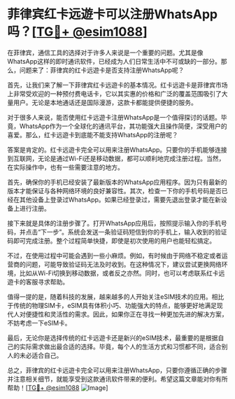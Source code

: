 # 菲律宾红卡远遊卡可以注册WhatsApp吗？[[TG💪+ @esim1088](https://t.me/s/esim1088)]

在菲律宾，通信工具的选择对于许多人来说是一个重要的问题。尤其是像WhatsApp这样的即时通讯软件，已经成为人们日常生活中不可或缺的一部分。那么，问题来了：菲律宾的红卡远遊卡是否支持注册WhatsApp呢？

首先，让我们来了解一下菲律宾红卡远遊卡的基本情况。红卡远遊卡是菲律宾市场上非常受欢迎的一种预付费电话卡，它以其实惠的价格和广泛的覆盖范围吸引了大量用户。无论是本地通话还是国际漫游，这款卡都能提供便捷的服务。

对于很多人来说，能否使用红卡远遊卡注册WhatsApp是一个值得探讨的话题。毕竟，WhatsApp作为一个全球化的通讯平台，其功能强大且操作简便，深受用户的喜爱。那么，红卡远遊卡到底能不能支持WhatsApp的注册呢？

答案是肯定的。红卡远遊卡完全可以用来注册WhatsApp。只要你的手机能够连接到互联网，无论是通过Wi-Fi还是移动数据，都可以顺利地完成注册过程。当然，在实际操作中，也有一些需要注意的地方。

首先，确保你的手机已经安装了最新版本的WhatsApp应用程序。因为只有最新的版本才能保证与各种网络环境的良好兼容性。其次，检查一下你的手机号码是否已经在其他设备上登录过WhatsApp。如果已经登录过，需要先退出登录才能在新设备上进行注册。

接下来就是具体的注册步骤了。打开WhatsApp应用后，按照提示输入你的手机号码，并点击“下一步”。系统会发送一条验证码短信到你的手机上，输入收到的验证码即可完成注册。整个过程简单快捷，即使是初次使用的用户也能轻松搞定。

不过，在使用过程中可能会遇到一些小麻烦。例如，有时候由于网络不稳定或者运营商的问题，可能导致验证码无法及时收到。在这种情况下，建议尝试更换网络环境，比如从Wi-Fi切换到移动数据，或者反之亦然。同时，也可以考虑联系红卡远遊卡的客服寻求帮助。

值得一提的是，随着科技的发展，越来越多的人开始关注eSIM技术的应用。相比于传统的物理SIM卡，eSIM具有体积小巧、功能强大的特点，能够更好地满足现代人对便捷性和灵活性的需求。因此，如果你正在寻找一种更加先进的解决方案，不妨考虑一下eSIM卡。

最后，无论你是选择传统的红卡远遊卡还是新兴的eSIM技术，最重要的是根据自己的实际需求做出最合适的选择。毕竟，每个人的生活方式和习惯都不同，适合别人的未必适合自己。

总之，菲律宾的红卡远遊卡完全可以用来注册WhatsApp，只要你遵循正确的步骤并注意相关细节，就能享受到这款通讯软件带来的便利。希望这篇文章能对你有所帮助！[[TG💪+ @esim1088](https://t.me/s/esim1088) ![Image](https://i.postimg.cc/4NQfJmqS/Snipaste-2025-05-13-00-14-12.png)]